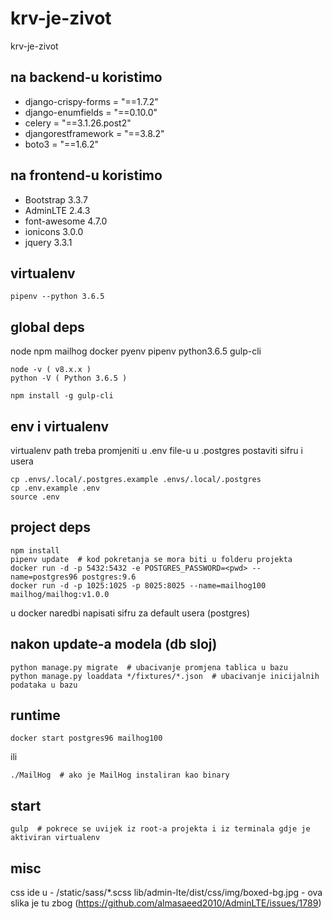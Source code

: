 # krv-je-zivot

krv-je-zivot

## na backend-u koristimo

- django-crispy-forms = "==1.7.2"
- django-enumfields = "==0.10.0"
- celery = "==3.1.26.post2"
- djangorestframework = "==3.8.2"
- boto3 = "==1.6.2"

## na frontend-u koristimo

- Bootstrap 3.3.7
- AdminLTE 2.4.3
- font-awesome 4.7.0
- ionicons 3.0.0
- jquery 3.3.1

## virtualenv

```
pipenv --python 3.6.5
```

## global deps

node npm mailhog docker pyenv pipenv python3.6.5 gulp-cli

```
node -v ( v8.x.x )
python -V ( Python 3.6.5 )
```

```
npm install -g gulp-cli
```

## env i virtualenv

virtualenv path treba promjeniti u .env file-u
u .postgres postaviti sifru i usera

```
cp .envs/.local/.postgres.example .envs/.local/.postgres
cp .env.example .env
source .env
```

## project deps

```
npm install
pipenv update  # kod pokretanja se mora biti u folderu projekta
docker run -d -p 5432:5432 -e POSTGRES_PASSWORD=<pwd> --name=postgres96 postgres:9.6
docker run -d -p 1025:1025 -p 8025:8025 --name=mailhog100 mailhog/mailhog:v1.0.0
```
u docker naredbi napisati sifru za default usera (postgres)

## nakon update-a modela (db sloj)

```
python manage.py migrate  # ubacivanje promjena tablica u bazu
python manage.py loaddata */fixtures/*.json  # ubacivanje inicijalnih podataka u bazu
```

## runtime

```
docker start postgres96 mailhog100
```
ili
```
./MailHog  # ako je MailHog instaliran kao binary
```

## start

```
gulp  # pokrece se uvijek iz root-a projekta i iz terminala gdje je aktiviran virtualenv
```

## misc

css ide u - /static/sass/*.scss
lib/admin-lte/dist/css/img/boxed-bg.jpg - ova slika je tu zbog (https://github.com/almasaeed2010/AdminLTE/issues/1789)
